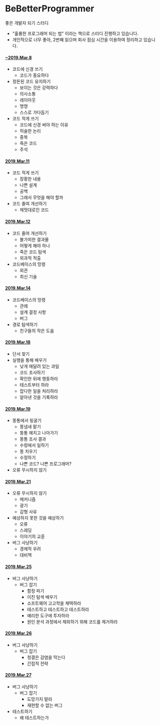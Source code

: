 # BeBetterProgrammer
좋은 개발자 되기 스터디
   * "훌륭한 프로그래머 되는 법" 이라는 책으로 스터디 진행하고 있습니다.
   * 개인적으로 너무 좋아, 2번째 읽으며 회사 점심 시간을 이용하여 정리하고 있습니다.   

#### [~2019.Mar.8](https://github.com/nali21c/BeBetterProgrammer/tree/master/1_round)
* 코드에 신경 쓰기
   * 코드가 중요하다
* 정돈된 코드 유지하기
   * 보이는 것은 강력하다
   * 의사소통
   * 레이아웃
   * 명명
   * 스스로 가다듬기
* 코드 적게 쓰기
   * 코드에 신경 써야 하는 이유
   * 허술한 논리
   * 중복
   * 죽은 코드
   * 주석

#### [2019.Mar.11](https://github.com/nali21c/BeBetterProgrammer/tree/master/2_round)
* 코드 적게 쓰기
   * 장황한 내용
   * 나쁜 설계
   * 공백
   * 그래서 무엇을 해야 할까
* 코드 줄여 개선하기
   * 제멋대로인 코드
   
#### [2019.Mar.12](https://github.com/nali21c/BeBetterProgrammer/tree/master/3_round)
* 코드 줄여 개선하기
  * 불가피한 결과물
  * 어떻게 해야 하나
  * 죽은 코드 탐색
  * 외과적 적출
* 코드베이스의 망령
  * 외관
  * 최신 기술
 
#### [2019.Mar.14](https://github.com/nali21c/BeBetterProgrammer/tree/master/4_round)
 * 코드베이스의 망령
   * 관례
   * 설계 결정 사항
   * 버그
 * 경로 탐색하기
   * 친구들의 작은 도움
  
#### [2019.Mar.18](https://github.com/nali21c/BeBetterProgrammer/tree/master/5_round)
 * 단서 찾기
 * 실행을 통해 배우기
   * 낮게 매달려 있는 과일
   * 코드 조사하기
   * 확인한 뒤에 행동하라
   * 테스트부터 하라
   * 잡다한 일을 처리하라
   * 알아낸 것을 기록하라
   
#### [2019.Mar.19](https://github.com/nali21c/BeBetterProgrammer/tree/master/6_round)
 * 똥통에서 뒹굴기
   * 똥냄새 맡기
   * 똥통 헤치고 나아가기
   * 똥통 조사 결과
   * 수렁에서 일하기
   * 똥 치우기
   * 수정하기
   * 나쁜 코드? 나쁜 프로그래머?
 * 오류 무시하지 않기 
 
#### [2019.Mar.21](https://github.com/nali21c/BeBetterProgrammer/tree/master/7_round)
 * 오류 무시하지 않기 
    * 메커니즘
    * 광기
    * 감형 사유
 * 예상하지 못한 것을 예상하기
    * 오류
    * 스레딩
    * 이야기의 교훈
 * 버그 사냥하기
    * 경제적 우려
    * 대비책
    
#### [2019.Mar.25](https://github.com/nali21c/BeBetterProgrammer/tree/master/8_round)
 * 버그 사냥하기
   * 버그 잡기
     * 함정 파기
     * 이진 탐색 배우기
     * 소프트웨어 고고학을 채택하라
     * 테스트하고 테스트하고 테스트하라
     * 예리한 도구에 투자하라
     * 원인 분석 과정에서 제외하기 위해 코드를 제거하라
     
#### [2019.Mar.26](https://github.com/nali21c/BeBetterProgrammer/tree/master/9_round)
 * 버그 사냥하기
   * 버그 잡기 
     * 청결은 감염을 막는다
     * 간접적 전략
     
#### [2019.Mar.27](https://github.com/nali21c/BeBetterProgrammer/tree/master/10_round)
 * 버그 사냥하기
   * 버그 잡기 
     * 도망가지 말라
     * 재현할 수 없는 버그
 * 테스트하기
   * 왜 테스트하는가
     